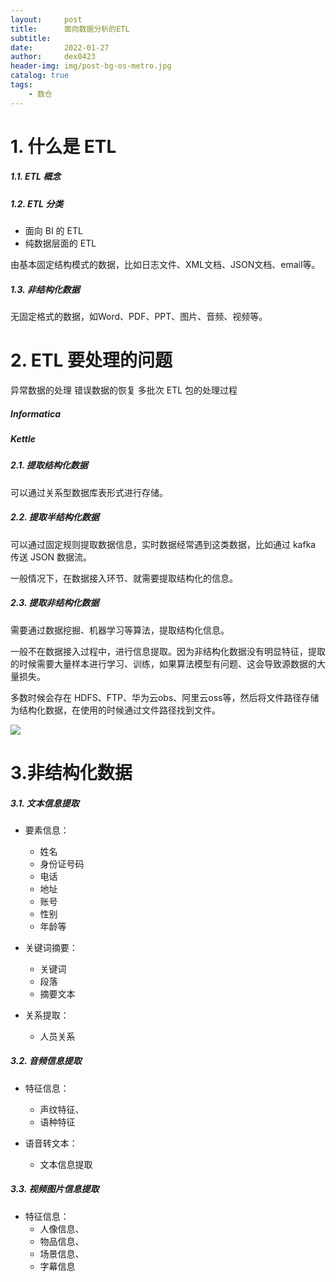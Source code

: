 ```yaml
---
layout:     post
title:      面向数据分析的ETL
subtitle:   
date:       2022-01-27
author:     dex0423
header-img: img/post-bg-os-metro.jpg
catalog: true
tags:
    - 数仓
---
```



# 1. 什么是 ETL

##### 1.1. ETL 概念



##### 1.2. ETL 分类

- 面向 BI 的 ETL
- 纯数据层面的 ETL

由基本固定结构模式的数据，比如日志文件、XML文档、JSON文档、email等。

##### 1.3. 非结构化数据

无固定格式的数据，如Word、PDF、PPT、图片、音频、视频等。

# 2. ETL 要处理的问题

异常数据的处理
错误数据的恢复
多批次 ETL 包的处理过程


##### Informatica

##### Kettle


##### 2.1. 提取结构化数据

可以通过关系型数据库表形式进行存储。

##### 2.2. 提取半结构化数据

可以通过固定规则提取数据信息，实时数据经常遇到这类数据，比如通过 kafka 传送 JSON 数据流。

一般情况下，在数据接入环节、就需要提取结构化的信息。

##### 2.3. 提取非结构化数据

需要通过数据挖掘、机器学习等算法，提取结构化信息。

一般不在数据接入过程中，进行信息提取。因为非结构化数据没有明显特征，提取的时候需要大量样本进行学习、训练，如果算法模型有问题、这会导致源数据的大量损失。

多数时候会存在 HDFS、FTP、华为云obs、阿里云oss等，然后将文件路径存储为结构化数据，在使用的时候通过文件路径找到文件。

![]({{site.baseurl}}/img-post/etl-5-1.png)


# 3.非结构化数据

##### 3.1. 文本信息提取

- 要素信息：
  - 姓名
  - 身份证号码
  - 电话
  - 地址
  - 账号
  - 性别
  - 年龄等

- 关键词摘要：
  - 关键词
  - 段落
  - 摘要文本
  
- 关系提取：
  - 人员关系

##### 3.2. 音频信息提取

- 特征信息：
  - 声纹特征、
  - 语种特征
  
- 语音转文本：
  - 文本信息提取

##### 3.3. 视频图片信息提取

- 特征信息：
  - 人像信息、
  - 物品信息、
  - 场景信息、
  - 字幕信息
  